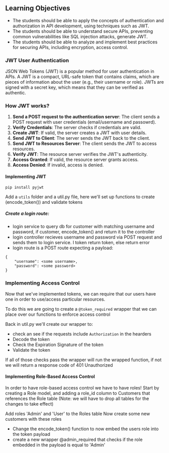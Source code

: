 ## Learning Objectives

- The students should be able to apply the concepts of authentication and authorization in API development, using techniques such as JWT.
- The students should be able to understand  secure APIs, preventing common vulnerabilities like SQL injection attacks, generate JWT.
- The students should be able to analyze and implement best practices for securing APIs, including encryption, access control.

### **JWT User Authentication**

JSON Web Tokens (JWT) is a popular method for user authentication in APIs. A JWT is a compact, URL-safe token that contains claims, which are pieces of information about the user (e.g., their username or role). JWTs are signed with a secret key, which means that they can be verified as authentic.

### How JWT works?

1. **Send a POST request to the authentication server**: The client sends a POST request with user credentials (email/username and passowrd).
2. **Verify Credentials**: The server checks if credentials are valid.
3. **Create JWT**: If valid, the server creates a JWT with user details.
4. **Send JWT to Client**: The server sends the JWT back to the client.
5. **Send JWT to Resources Server**: The client sends the JWT to access resources.
6. **Verify JWT**: The resource server verifies the JWT's authenticity.
7. **Access Granted**: If valid, the resource server grants access.
8. **Access Denied**: If invalid, access is denied.

#### Implementing JWT

```
pip install pyjwt
```

Add a `utils` folder and a util.py file, here we'll set up functions to create (encode_token()) and validate tokens

##### Create a login route:
- login service to query db for customer with matching username and password, if customer, encode_token() and return it to the controller
- login controller recieves username and password via POST request and sends them to login service. I token return token, else return error
- login route is a POST route expecting a payload:
```
{
    "username": <some username>,
    "password": <some password>
}
```

### Implementing Access Control
Now that we've implemented tokens, we can require that our users have one in order to use/access particular resources.

To do this we are going to create a `@token_required` wrapper that we can place over our functions to enforce access control

Back in util.py we'll create our wrapper to:
- check an see if the requests include `Authorization` in the hearders
- Decode the token
- Check the Expiration Signature of the token
- Validate the token

If all of those checks pass the wrapper will run the wrapped function, if not we will return a response code of 401 Unauthorized

#### Implementing Role-Based Access Control

In order to have role-based access control we have to have roles! Start by creating a Role model, and adding a role_id column to Customers that references the Role table (Note: we will have to drop all tables for the changes to take effect)

Add roles 'Admin' and 'User' to the Roles table
Now create some new customers with these roles

- Change the encode_token() function to now embed the users role into the token payload
- create a new wrapper @admin_required that checks if the role embedded in the payload is equal to 'Admin'

